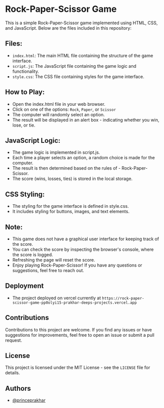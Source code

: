 
# Rock-Paper-Scissor Game

This is a simple Rock-Paper-Scissor game implemented using HTML, CSS, and JavaScript. Below are the files included in this repository:
## Files:

- `index.html`: The main HTML file containing the structure of the game interface.
- `script.js`: The JavaScript file containing the game logic and functionality.
- `style.css`: The CSS file containing styles for the game interface.
## How to Play:
- Open the index.html file in your web browser.
- Click on one of the options: 
    `Rock`, `Paper`, or `Scissor`
- The computer will randomly select an option.
- The result will be displayed in an alert box - indicating whether you win, lose, or tie.
## JavaScript Logic:
- The game logic is implemented in script.js.
- Each time a player selects an option, a random choice is made for the computer.
- The result is then determined based on the rules of - Rock-Paper-Scissor.
- The score (wins, losses, ties) is stored in the local storage.

## CSS Styling:
- The styling for the game interface is defined in style.css.
- It includes styling for buttons, images, and text elements.
## Note:
- This game does not have a graphical user interface for keeping track of the score.
- You can check the score by inspecting the browser's console, where the score is logged.
- Refreshing the page will reset the score.
- Enjoy playing Rock-Paper-Scissor! If you have any questions or suggestions, feel free to reach out.

## Deployment
- The project deployed on vercel currently at ```https://rock-paper-scissor-game-pp0olyi15-prakhar-deeps-projects.vercel.app```

## Contributions
Contributions to this project are welcome. If you find any issues or have suggestions for improvements, feel free to open an issue or submit a pull request.
## License
This project is licensed under the MIT License - see the `LICENSE` file for details.
## Authors

- [@princeprakhar](https://www.github.com/princeprakhar)


